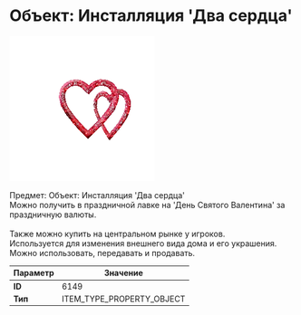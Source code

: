 # Объект: Инсталляция 'Два сердца'

![Item Image](../img/6149.webp?raw=true)

Предмет: Объект: Инсталляция 'Два сердца'<br>Можно получить в праздничной лавке на 'День Святого Валентина' за праздничную валюты.<br><br>Также можно купить на центральном рынке у игроков.<br>Используется для изменения внешнего вида дома и его украшения.<br>Можно использовать, передавать и продавать.


| Параметр | Значение |
|----------|----------|
| **ID** | 6149 |
| **Тип** | ITEM_TYPE_PROPERTY_OBJECT |

